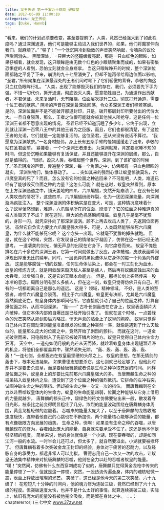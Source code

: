 ```yaml
---
title: 龙王传说 第一千零九十四章 破蚁皇
date: 2017-06-09 11:00:10
categories: 龙王传说
tags: [Duke, Hannb]
---
```


“看来，我们的计划必须要改变，甚至要提前了。人类，竟然已经强大到了如此程度吗？通过深渊通道，他们可是能够主动进入我们世界的，如果，他们将魔掌伸向我们，就麻烦了。”
“够了！”一个低沉阴冷到极致的声音突然响起，令嘈杂的议论声瞬间消失。
黑暗深处，一只巨大的竖瞳缓缓亮起，那是一只血红色的眼眸，如果仔细看，就会发现，这只眼眸是由无数个红色的小眼睛聚集而成的，如果有密集恐惧症的人看到，恐怕立刻就会全身痉挛。
当这只眼眸睁开的时候，整个深渊位面都随之平复了下来，崩溃的九十七层消失了，但却不能再带给周边位面以影响。
“圣君。”所有聚集在深渊最深处的王者们同时弯下了它们骄傲的背脊，恭敬的向这只血红色眼眸行礼。
“人类，出现了能够毁灭我们的存在。我们，必须要先下手为强。不惜一切代价，撕开通道，彻底毁灭人类。愿意牺牲自己，为通道作出贡献者，本君保证，未来复活时，无有阻挠，位面层次提升三位。彻底打开通道，需要十位王者的献祭。”
阴冷的声音在深渊最深处回荡，令众多深渊王者们噤若寒蝉。
是的，深渊位面并不是不能破开那道封印，只是，破开那层封印所要付出的代价太大。一旦自身陨落，那么，王者之位很可能就会被其他族人所抢夺。这是任何一位深渊王者都不愿意出现的情况。
圣君已经不知道沉睡了多少年，它终于出现，立刻就让深渊一百零八王中的其他王者为之臣服，而且，它们也都很清楚，有了这位王者的允诺，它们就是一定能够复活的。这位圣君，还从来没有说话不算过。
“我愿意为深渊献祭。”一名身材魁伟，身上长有五条手臂的怪物缓缓走了出来，恭敬的站在圣君面前。
紧接着，一个个深渊王者走出，为深渊献祭，肯定要沉睡不短的时间，但这份沉睡如果能够有复活保证，并且还能够提升在深渊的层级，那么，自然是值得的。
“很好。毁灭人类，吞噬起整个世界。深渊，到了该扩张的时候了。”圣君阴冷的声音，传遍整个深渊，每一个角落之中，仿佛都有一只血色眼眸的凝实。
深渊生物们，集体暴动了。
……
突如其来的强烈心悸让蚁皇惊骇莫名，六爪魔皇真的死了？而且，怎么没有它的位面之种逃回来？不可能吧，人类，难道已经有了能够毁灭位面之种的力量？这怎么可能？
就在这时，蚁皇突然看到，原本在上方深渊通道之中，铺天盖地的四爪、六爪蝙蝠，突然开始崩溃了。在没有任何人类攻击的情况下，这些四爪、六爪蝙蝠纷纷炸裂，化为一团团深渊能量，向深渊漩涡疯狂注入。
整个深渊漩涡的体积确实是在变大，可是，这种情况意味着什么？蚁皇骇然想到，难道，六爪魔皇所在的位面，崩溃了？它的位面之种难道真的被人类毁灭了不成？
就在这时，巨大的危机感瞬间降临，蚁皇几乎是毫不犹豫的，身形一闪，就凭空扑向了那深渊漩涡。顾不上再去攻击人类了，先返回位面再说。
虽然它自负实力要比六爪魔皇强大得多，可是，人类既然能够杀死六爪魔皇，为什么就不能杀死它呢？
这个念头一出现，它就毫不犹豫的掉头就跑。
但是，就在这个时候，突然，它发现自己的情绪似乎凝固了，仿佛在这一刻已经无法思考。
一道凄美的剑光，悄无声息的出现在它身下，向它席卷而来。
蚁皇不愧是排名在六十多位的深渊王者，它第一时间就做出了反应，身体蜷缩，皮肤表面瞬间浮现出厚重无比的鳞甲。同时，一层诡异的黑色液体从它身体的每一个角落向外绽放。
这是能够腐蚀一切的蚁酸，任何生命体沾染上，都会在一时三刻化为血水。
蚁皇的修炼方式，就是用蚁酸来毁灭敌人甚至是族人，然后再将蚁酸腐蚀出来的血水吞噬，以增强自身，这是它的天赋本命能力。
但是，那柄长剑上突然传来一股冰冷的意念。周围分明有那么多族人，但在这一刻，蚁皇只觉得仿佛只有自己。所有的一切都距离自己是那么的遥远。
这是？
领域，精神领域。
不好，是人类的至强者。难怪六爪魔皇会陨落。
相比于六爪魔皇，蚁皇更有决断，尤其是六爪魔皇竟然彻底死亡。蚁皇身体内部瞬间他所，它直接就引动了自己的位面之种，打算自爆位面之种，从而冲回深渊。
“轰——”
古朴长剑轰击在它身上，蚁皇表面鳞片大片破碎，但它本体内部的自爆还是已经开始引发了。
但就在这个时候，一点碧绿色的光芒突然从那剑影后方略过，悄无声息的贴合上了蚁皇的胸膛。
蚁皇只觉得自己体内正在调动深渊能量准备爆发的位面之种突然一滞，就像是遇到了什么天敌似的，能量那么庞大的位面之中，竟然开始了剧烈的颤抖。
而就在这时，一道金光破空而来，闪电般刺入了先前它被破开鳞片的地方。蚁皇只觉得自己体内生命力狂泻。
天空中，一道宛如明月般的光芒从天而降，就趁着蚁皇身体出现短暂迟滞的机会，将他们全都覆盖其中，骤然消失无踪。
“轰、轰、轰、轰、轰、轰、轰！”一连七剑，全都轰击在蚁皇最坚硬的头颅之上。
蚁皇的思想，在那无情剑的轰击下，根本无法凝聚。
如果曹德志想要杀它，这七剑就已经足够了。但他此时却并不是要击杀蚁皇，而是要给唐舞麟或者说是生命之种争取充足的时间。
同样是位面之种，蚁皇身上的却要比先前那六爪魔皇强大的多。
当唐舞麟生命之种的枝条钻入蚁皇体内之后，遭受到了这个位面之种的强烈抵抗。它拼命的左冲右突，试图冲破生命之种的阻挡。但却被生命之种一次又一次的挡住。
而唐舞麟则在全力以赴吞噬蚁皇体内的生命力，蚁皇的生命能量越弱，位面之种能够从它身上借用的力量就越少。
唐舞麟的额头正中，碧绿色的符文仿佛要钻出来一般，散发着夺目光彩，枝条比之前变得明显粗壮了几分。浓烈的能量波动围绕在唐舞麟身体周围，黄金龙枪轻微的震颤着。
吞噬来的能量太庞大了，以至于唐舞麟的龙核收缩速度极快，连带着他自己的心跳也在不断加快。两个能量核心能够承受的能量，都有点像极限方向发展的趋势。
生命之种，快啊！如果没有生命之种的吞噬，以唐舞麟现在的修为，吞噬如此庞大的能量，自身就先要承受不住了。这还是他本体足够坚韧的程度。
简单来说，他的身体就像是一个小湖，现在要吞噬的，却是如同江河一般的水流。一时半会儿还可以，但太多了，就自然要溢出，小湖就要被撑坏了。
但唐舞麟有着多次突破金龙王封印的经验，身体对于痛苦的忍耐力，以及经脉自身的承受力，都远非常人可以比拟。
曹德志用自己一次又一次的攻击，让蚁皇无法集中精神来对抗唐舞麟的吞噬，他则在全力以赴的吞噬者蚁皇的能量。
“噗！”突然间，仿佛有什么东西穿刺成功了似的，唐舞麟只觉得黄金龙枪中传来的能量停顿了一下，但就是这一停顿，突然，一股热流传遍全身，体内的魂核轻微一震，表面上释放出璀璨的光芒。
突破了，这已经是他今天的第三次突破，六十九级了！
在短短几十分钟的时间内，他的魂力修为连破三级，竟然已经到了六十九级的程度。但突破速度太快，也并不是什么太好的事情。就算连续突破三级，实际上，依旧有庞大的能量没有被他完全吸收，而是留在身体之中。
：。：chaptererror;
(三七中文 www.37zw.net